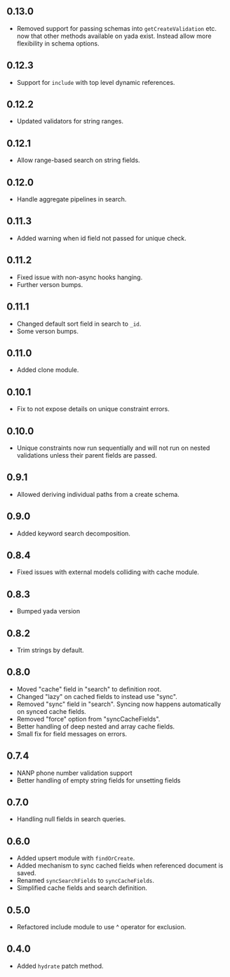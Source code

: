 ## 0.13.0

- Removed support for passing schemas into `getCreateValidation` etc. now that
  other methods available on yada exist. Instead allow more flexibility in
  schema options.

## 0.12.3

- Support for `include` with top level dynamic references.

## 0.12.2

- Updated validators for string ranges.

## 0.12.1

- Allow range-based search on string fields.

## 0.12.0

- Handle aggregate pipelines in search.

## 0.11.3

- Added warning when id field not passed for unique check.

## 0.11.2

- Fixed issue with non-async hooks hanging.
- Further verson bumps.

## 0.11.1

- Changed default sort field in search to `_id`.
- Some verson bumps.

## 0.11.0

- Added clone module.

## 0.10.1

- Fix to not expose details on unique constraint errors.

## 0.10.0

- Unique constraints now run sequentially and will not run on nested validations
  unless their parent fields are passed.

## 0.9.1

- Allowed deriving individual paths from a create schema.

## 0.9.0

- Added keyword search decomposition.

## 0.8.4

- Fixed issues with external models colliding with cache module.

## 0.8.3

- Bumped yada version

## 0.8.2

- Trim strings by default.

## 0.8.0

- Moved "cache" field in "search" to definition root.
- Changed "lazy" on cached fields to instead use "sync".
- Removed "sync" field in "search". Syncing now happens automatically on synced
  cache fields.
- Removed "force" option from "syncCacheFields".
- Better handling of deep nested and array cache fields.
- Small fix for field messages on errors.

## 0.7.4

- NANP phone number validation support
- Better handling of empty string fields for unsetting fields

## 0.7.0

- Handling null fields in search queries.

## 0.6.0

- Added upsert module with `findOrCreate`.
- Added mechanism to sync cached fields when referenced document is saved.
- Renamed `syncSearchFields` to `syncCacheFields`.
- Simplified cache fields and search definition.

## 0.5.0

- Refactored include module to use ^ operator for exclusion.

## 0.4.0

- Added `hydrate` patch method.
